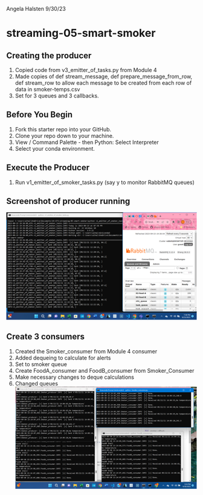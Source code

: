 Angela Halsten 9/30/23
# streaming-05-smart-smoker

## Creating the producer
1. Copied code from v3_emitter_of_tasks.py from Module 4
2. Made copies of def stream_message, def prepare_message_from_row, def stream_row to allow each message to be created from each row of data in smoker-temps.csv
3. Set for 3 queues and 3 callbacks.

## Before You Begin

1. Fork this starter repo into your GitHub.
2. Clone your repo down to your machine.
3. View / Command Palette - then Python: Select Interpreter
4. Select your conda environment.

## Execute the Producer

1. Run v1_emitter_of_smoker_tasks.py (say y to monitor RabbitMQ queues)

## Screenshot of producer running
![Alt text](<Screenshot 2023-09-23 193810.png>)

## Create 3 consumers
1. Created the Smoker_consumer from Module 4 consumer
2. Added dequeing to calculate for alerts
3. Set to smoker queue
4. Create FoodA_consumer and FoodB_consumer from Smoker_Consumer
5. Make necessary changes to deque calculations
6. Changed queues
![Alt text](<Screenshot 2023-09-30 152412.png>)